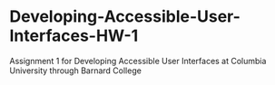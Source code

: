 # Developing-Accessible-User-Interfaces-HW-1
Assignment 1 for Developing Accessible User Interfaces at Columbia University through Barnard College
